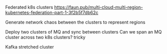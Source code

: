 Federated k8s clusters
https://faun.pub/multi-cloud-multi-region-kubernetes-federation-part-1-3f2b5f7db62c

Generate network chaos between the clusters to represent regions

Deploy two clusters of MQ and sync between clusters
Can we span an MQ cluster across two k8s clusters? tricky

Kafka stretched cluster
